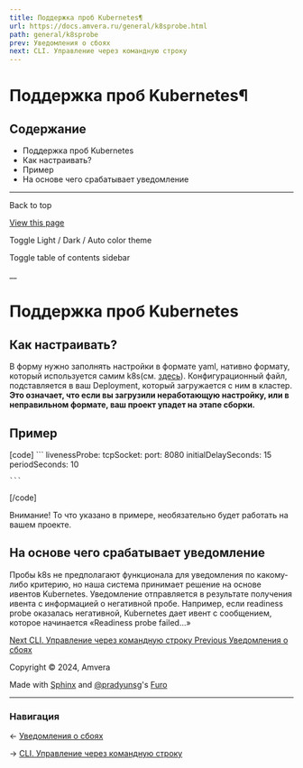 ```yaml
---
title: Поддержка проб Kubernetes¶
url: https://docs.amvera.ru/general/k8sprobe.html
path: general/k8sprobe
prev: Уведомления о сбоях
next: CLI. Управление через командную строку
---
```


# Поддержка проб Kubernetes¶

## Содержание

- Поддержка проб Kubernetes
- Как настраивать?
- Пример
- На основе чего срабатывает уведомление

---

Back to top

[ View this page ](<../_sources/general/k8sprobe.md.txt> "View this page")

Toggle Light / Dark / Auto color theme

Toggle table of contents sidebar

__

# Поддержка проб Kubernetes

## Как настраивать?

В форму нужно заполнять настройки в формате yaml, нативно формату, который используется самим k8s(см. [здесь](<https://kubernetes.io/docs/tasks/configure-pod-container/configure-liveness-readiness-startup-probes/>)). Конфигурационный файл, подставляется в ваш Deployment, который загружается с ним в кластер. **Это означает, что если вы загрузили неработающую настройку, или в неправильном формате, ваш проект упадет на этапе сборки.**

## Пример
[code] 
    ```
    livenessProbe:
          tcpSocket:
            port: 8080
          initialDelaySeconds: 15
          periodSeconds: 10
    
    ```
    
[/code]

Внимание! То что указано в примере, необязательно будет работать на вашем проекте.

## На основе чего срабатывает уведомление

Пробы k8s не предполагают функционала для уведомления по какому-либо критерию, но наша система принимает решение на основе ивентов Kubernetes. Уведомление отправляется в результате получения ивента с информацией о негативной пробе. Например, если readiness probe оказалась негативной, Kubernetes дает ивент с сообщением, которое начинается «Readiness probe failed…»

[ Next CLI. Управление через командную строку ](cli.md) [ Previous Уведомления о сбоях ](notifications.md)

Copyright © 2024, Amvera 

Made with [Sphinx](<https://www.sphinx-doc.org/>) and [@pradyunsg](<https://pradyunsg.me>)'s [Furo](<https://github.com/pradyunsg/furo>)


---

### Навигация

← [Уведомления о сбоях](notifications.md)

→ [CLI. Управление через командную строку](cli.md)
